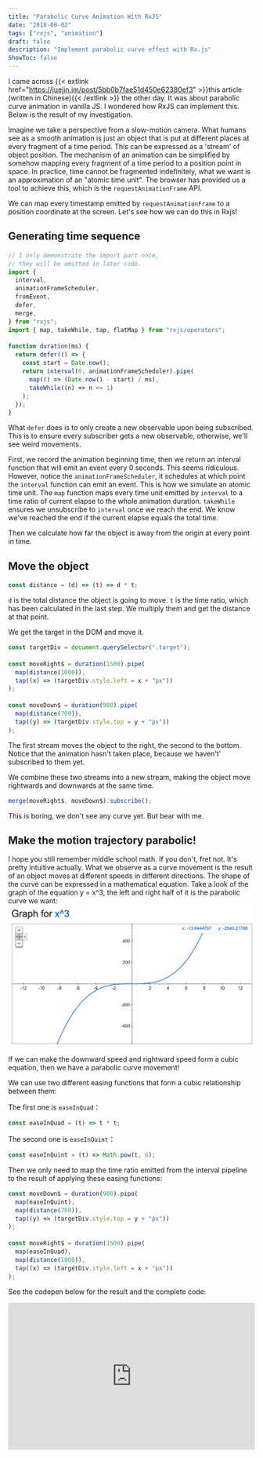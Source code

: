 ```yaml
---
title: "Parabolic Curve Animation With RxJS"
date: "2018-08-02"
tags: ["rxjs", "animation"]
draft: false
description: "Implement parabolic curve effect with Rx.js"
ShowToc: false
---
```


I came across {{< extlink href="https://juejin.im/post/5bb0b7fae51d450e62380ef3" >}}this article (written in Chinese){{< /extlink >}} the other day. It was about parabolic curve animation in vanilla JS. I
wondered how RxJS can implement this. Below is the result of my
investigation.

Imagine we take a perspective from a slow-motion camera. What humans see as a
smooth animation is just an object that is put at different places at every
fragment of a time period. This can be expressed as a 'stream' of object
position. The mechanism of an animation can be simplified by somehow mapping
every fragment of a time period to a position point in space. In practice, time
cannot be fragmented indefinitely, what we want is an approximation of an
"atomic time unit". The browser has provided us a tool to achieve this, which is
the `requestAnimationFrame` API.

We can map every timestamp emitted by `requestAnimationFrame` to a position
coordinate at the screen. Let's see how we can do this in Rxjs!

## Generating time sequence

```javascript
// I only demonstrate the import part once,
// they will be omitted in later code.
import {
  interval,
  animationFrameScheduler,
  fromEvent,
  defer,
  merge,
} from "rxjs";
import { map, takeWhile, tap, flatMap } from "rxjs/operators";

function duration(ms) {
  return defer(() => {
    const start = Date.now();
    return interval(0, animationFrameScheduler).pipe(
      map(() => (Date.now() - start) / ms),
      takeWhile((n) => n <= 1)
    );
  });
}
```

What `defer` does is to only create a new observable upon being subscribed. This
is to ensure every subscriber gets a new observable, otherwise, we'll see weird
movements.

First, we record the animation beginning time, then we return an interval
function that will emit an event every 0 seconds. This seems ridiculous.
However, notice the `animationFrameScheduler`, it schedules at which point the
`interval` function can emit an event. This is how we simulate an atomic time
unit. The `map` function maps every time unit emitted by `interval` to a time
ratio of current elapse to the whole animation duration. `takeWhile` ensures we
unsubscribe to `interval` once we reach the end. We know we've reached the end
if the current elapse equals the total time.

Then we calculate how far the object is away from the origin at every point in
time.

## Move the object

```js
const distance = (d) => (t) => d * t;
```

`d` is the total distance the object is going to move. `t` is the time ratio,
which has been calculated in the last step. We multiply them and get the
distance at that point.

We get the target in the DOM and move it.

```js
const targetDiv = document.querySelector(".target");

const moveRight$ = duration(1500).pipe(
  map(distance(1000)),
  tap((x) => (targetDiv.style.left = x + "px"))
);

const moveDown$ = duration(900).pipe(
  map(distance(700)),
  tap((y) => (targetDiv.style.top = y + "px"))
);
```

The first stream moves the object to the right, the second to the bottom. Notice
that the animation hasn't taken place, because we haven't' subscribed to them
yet.

We combine these two streams into a new stream, making the object move
rightwards and downwards at the same time.

```js
merge(moveRight$, moveDown$).subscribe();
```

This is boring, we don't see any curve yet. But bear with me.

## Make the motion trajectory parabolic!

I hope you still remember middle school math. If you don't, fret not. It's
pretty intuitive actually. What we observe as a curve movement is the result of
an object moves at different speeds in different directions. The shape of the
curve can be expressed in a mathematical equation. Take a look of the graph of
the equation y = x^3, the left and right half of it is the parabolic curve we
want:
![cubic formula](images/cubic-formula.png)

If we can make the downward speed and rightward speed form a cubic equation,
then we have a parabolic curve movement!

We can use two different easing functions that form a cubic relationship between
them:

The first one is `easeInQuad`：

```js
const easeInQuad = (t) => t * t;
```

The second one is `easeInQuint`：

```js
const easeInQuint = (t) => Math.pow(t, 6);
```

Then we only need to map the time ratio emitted from the interval pipeline to
the result of applying these easing functions:

```javascript
const moveDown$ = duration(900).pipe(
  map(easeInQuint),
  map(distance(700)),
  tap((y) => (targetDiv.style.top = y + "px"))
);

const moveRight$ = duration(1500).pipe(
  map(easeInQuad),
  map(distance(1000)),
  tap((x) => (targetDiv.style.left = x + "px"))
);
```

See the codepen below for the result and the complete code:

<iframe
  height="300"
  style="width: 100%"
  scrolling="no"
  title="Rx .js parabola animation"
  src="https://codepen.io/leihuang/embed/OBVBjb?default-tab=html%2Cresult"
  frameBorder="no"
  loading="lazy"
  allowtransparency="true"
  allowFullScreen="true"
>
  See the Pen{' '}
  <a href="https://codepen.io/leihuang/pen/OBVBjb">Rx .js parabola animation</a>{' '}
  by Lei (<a href="https://codepen.io/leihuang">@leihuang</a>) on{' '}
  <a href="https://codepen.io">CodePen</a>.
</iframe>
